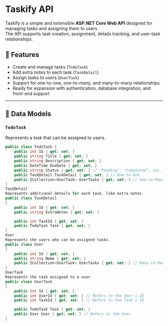 # Taskify API

Taskify is a simple and extensible **ASP.NET Core Web API** designed for managing tasks and assigning them to users.  
The API supports task creation, assignment, details tracking, and user-task relationships.

## 📌 Features

- Create and manage tasks (`TodoTask`)
- Add extra notes to each task (`TaskDetail`)
- Assign tasks to users (`UserTask`)
- Support for one-to-one, one-to-many, and many-to-many relationships
- Ready for expansion with authentication, database integration, and front-end support

---

## 🧩 Data Models

### `TodoTask`
Represents a task that can be assigned to users.

```csharp
public class TodoTask {
    public int Id { get; set; }
    public string Title { get; set; }
    public string Description { get; set; }
    public DateTime DueDate { get; set; }
    public string Status { get; set; } // "Pending", "Completed", etc.
    public TaskDetail TaskDetail { get; set; } // One-to-One
    public ICollection<UserTask> UserTasks { get; set; } // One-to-Many
}
TaskDetail
Represents additional details for each task, like extra notes.
public class TaskDetail
{
    public int Id { get; set; }
    public string ExtraNotes { get; set; }

    public int TaskId { get; set; }
    public TodoTask Task { get; set; }
}
User
Represents the users who can be assigned tasks.
public class User
{
    public int Id { get; set; }
    public string Name { get; set; }
    public ICollection<UserTask> UserTasks { get; set; } // Many-to-Many
}
UserTask
Represents the task assigned to a user.
public class UserTask
{
    public int Id { get; set; }
    public int UserId { get; set; } // Refers to the User's ID
    public int TaskId { get; set; } // Refers to the Task's ID

    public TodoTask Task { get; set; }
    public User User { get; set; } // Refers to the User
}



